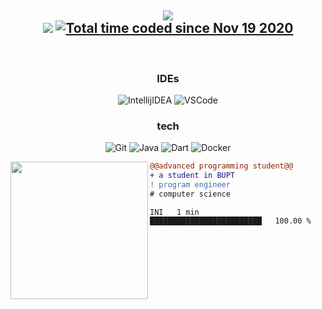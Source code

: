 <h2 align="center">
  <img src="https://readme-typing-svg.herokuapp.com?color=%2336BCF7&center=false&vCenter=false&width=250&lines=Hello%2C+I'm+Travis" />
  <br>
  <img src="https://komarev.com/ghpvc/?username=TravisRoad&color=red" />
  <a href="https://wakatime.com/@3ad9961d-b2f1-40fb-98f9-d1ad5956c726">
    <img src="https://wakatime.com/badge/user/3ad9961d-b2f1-40fb-98f9-d1ad5956c726.svg" alt="Total time coded since Nov 19 2020" />
  </a>
</h2>

<!-- <table>
  <tr>
    <td><img width=90% src="https://github-readme-stats.vercel.app/api?username=TravisRoad&show_icons=true&theme=radical" /></td>
    <td><img src="https://github-readme-stats.vercel.app/api/top-langs/?username=TravisRoad&theme=radical&layout=compact&langs_count=6" alt="yop-long"/></td>
  </tr>
</table> -->

<!-- ![](https://github-readme-stats.vercel.app/api?username=TravisRoad&show_icons=true&theme=radical) -->

<!-- <img align="center" width=70% src="https://github-readme-stats.vercel.app/api?username=TravisRoad&show_icons=true&theme=radical" /> -->

<br>

<!-- <p><img align="center" src="https://github-readme-stats.vercel.app/api/wakatime?username=TravisRoad&layout=compact&theme=radical" /></p> -->

<div align="center">
<h3> IDEs </h3>

  <img alt="IntellijIDEA" src="https://img.shields.io/badge/-Intellij%20IDEA-000?&logo=Intellij%20IDEA&logoColor=FC444F" />
  <img alt="VSCode" src="https://img.shields.io/badge/-VSCode-000?&logo=Visual%20Studio%20Code&logoColor=007ACC" />

<h3> tech </h3>
  
  ![Git](https://img.shields.io/badge/-Git-000?&logo=git&logoColor=F05032)
  ![Java](https://img.shields.io/badge/-Java-000?&logo=Java&logoColor=C21325)
  ![Dart](https://img.shields.io/badge/-Dart-000?&logo=Dart&logoColor=C213ff)
  ![Docker](https://img.shields.io/badge/-Docker-000?&logo=Docker&logoColor=7833ff)
  
</div>

<img align="left" height="220" src="https://media.giphy.com/media/ao9DUiTKH60XS/giphy.gif"/>

```diff
@@advanced programming student@@
+ a student in BUPT
! program engineer
# computer science
```

<!--START_SECTION:waka-->

```text
INI   1 min           █████████████████████████   100.00 %
```

<!--END_SECTION:waka-->

<!--<img align="center" src="https://github-readme-stats.vercel.app/api/top-langs/?username=TravisRoad&theme=radical&layout=compact&langs_count=6" alt="yop-long"/> -->
